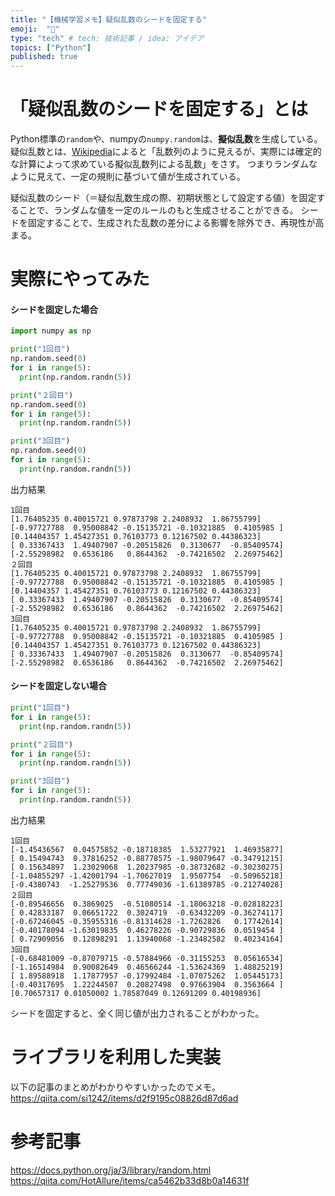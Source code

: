 ```yaml
---
title: "【機械学習メモ】疑似乱数のシードを固定する"
emoji:  "📖"
type: "tech" # tech: 技術記事 / idea: アイデア
topics: ["Python"]
published: true
---
```


# 「疑似乱数のシードを固定する」とは
Python標準の`random`や、numpyの`numpy.random`は、**擬似乱数**を生成している。
疑似乱数とは、[Wikipedia](https://ja.wikipedia.org/wiki/%E6%93%AC%E4%BC%BC%E4%B9%B1%E6%95%B0)によると「乱数列のように見えるが、実際には確定的な計算によって求めている擬似乱数列による乱数」をさす。
つまりランダムなように見えて、一定の規則に基づいて値が生成されている。

疑似乱数のシード（＝疑似乱数生成の際、初期状態として設定する値）を固定することで、ランダムな値を一定のルールのもと生成させることができる。
シードを固定することで、生成された乱数の差分による影響を除外でき、再現性が高まる。

# 実際にやってみた
#### シードを固定した場合
```py
import numpy as np

print("1回目")
np.random.seed(0)
for i in range(5):
  print(np.random.randn(5))

print("２回目")
np.random.seed(0)
for i in range(5):
  print(np.random.randn(5))

print("3回目")
np.random.seed(0)
for i in range(5):
  print(np.random.randn(5))
```
出力結果
```
1回目
[1.76405235 0.40015721 0.97873798 2.2408932  1.86755799]
[-0.97727788  0.95008842 -0.15135721 -0.10321885  0.4105985 ]
[0.14404357 1.45427351 0.76103773 0.12167502 0.44386323]
[ 0.33367433  1.49407907 -0.20515826  0.3130677  -0.85409574]
[-2.55298982  0.6536186   0.8644362  -0.74216502  2.26975462]
２回目
[1.76405235 0.40015721 0.97873798 2.2408932  1.86755799]
[-0.97727788  0.95008842 -0.15135721 -0.10321885  0.4105985 ]
[0.14404357 1.45427351 0.76103773 0.12167502 0.44386323]
[ 0.33367433  1.49407907 -0.20515826  0.3130677  -0.85409574]
[-2.55298982  0.6536186   0.8644362  -0.74216502  2.26975462]
3回目
[1.76405235 0.40015721 0.97873798 2.2408932  1.86755799]
[-0.97727788  0.95008842 -0.15135721 -0.10321885  0.4105985 ]
[0.14404357 1.45427351 0.76103773 0.12167502 0.44386323]
[ 0.33367433  1.49407907 -0.20515826  0.3130677  -0.85409574]
[-2.55298982  0.6536186   0.8644362  -0.74216502  2.26975462]
```


#### シードを固定しない場合
```py
print("1回目")
for i in range(5):
  print(np.random.randn(5))

print("２回目")
for i in range(5):
  print(np.random.randn(5))

print("3回目")
for i in range(5):
  print(np.random.randn(5))
```
出力結果
```
1回目
[-1.45436567  0.04575852 -0.18718385  1.53277921  1.46935877]
[ 0.15494743  0.37816252 -0.88778575 -1.98079647 -0.34791215]
[ 0.15634897  1.23029068  1.20237985 -0.38732682 -0.30230275]
[-1.04855297 -1.42001794 -1.70627019  1.9507754  -0.50965218]
[-0.4380743  -1.25279536  0.77749036 -1.61389785 -0.21274028]
２回目
[-0.89546656  0.3869025  -0.51080514 -1.18063218 -0.02818223]
[ 0.42833187  0.06651722  0.3024719  -0.63432209 -0.36274117]
[-0.67246045 -0.35955316 -0.81314628 -1.7262826   0.17742614]
[-0.40178094 -1.63019835  0.46278226 -0.90729836  0.0519454 ]
[ 0.72909056  0.12898291  1.13940068 -1.23482582  0.40234164]
3回目
[-0.68481009 -0.87079715 -0.57884966 -0.31155253  0.05616534]
[-1.16514984  0.90082649  0.46566244 -1.53624369  1.48825219]
[ 1.89588918  1.17877957 -0.17992484 -1.07075262  1.05445173]
[-0.40317695  1.22244507  0.20827498  0.97663904  0.3563664 ]
[0.70657317 0.01050002 1.78587049 0.12691209 0.40198936]
```
シードを固定すると、全く同じ値が出力されることがわかった。

# ライブラリを利用した実装
以下の記事のまとめがわかりやすいかったのでメモ。
https://qiita.com/si1242/items/d2f9195c08826d87d6ad

# 参考記事
https://docs.python.org/ja/3/library/random.html
https://qiita.com/HotAllure/items/ca5462b33d8b0a14631f